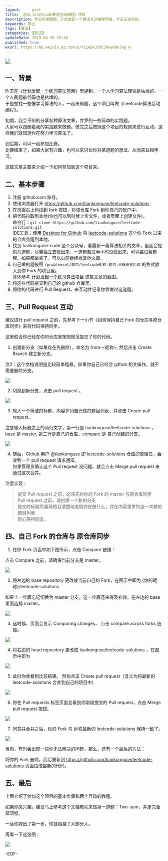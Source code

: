 ```yaml
---   
layout:     post  
title:  启动《Leetcode算法互动编程》项目  
description: 昨天突发臆想，计划发起一个算法互动编程项目，今天正式开始。    
keywords: 算法  
tags: [算法]    
categories: [算法]  
updateData: 2019-04-28 23:24   
published: true 
wxurl: https://mp.weixin.qq.com/s/V1IeDxJibC30wyK9nJwp_w  
---  
```



![](//res2019.tiankonguse.com/images/2019/04/28/20190428230001.jpg)  


## 一、背景  


昨天在《[计划发起一个练习算法项目](https://mp.weixin.qq.com/s/ThqNvzMQAmOI69j7t4mG8Q)》里提到，一个人学习算法理论是枯燥的，一个人刷题敲代码也是枯燥的。  
于是想找一些像学习算法的人，一起来刷题，这个项目叫做《Leetcode算法互动编程》。  


初期，我会不断的分享各种算法文章，并罗列一些简单的实践题。  
大家可以跟随着我的实践题来做题。做完之后按照这个项目的规则来进行互动，这样我们就知道你在努力学习算法了。  


到后期，可以一起参加比赛。  
比赛结束了，如果大家有兴趣，也可以来讨论你对某道题的想法，从而来互相学习。  


这篇文章主要来介绍一下如何参加到这个项目来。  


## 二、基本步骤  


1. 注册 github.com 账号。    
2. 使用浏览器打开 https://github.com/tiankonguse/leetcode-solutions  
3. 在页面右上角找到 fork 按钮，将该仓库 Fork 到你自己的账户中。  
4. 把代码拉取到本地(你也可以到时候上传文件，或者页面上创建文件)。  
   命令行：`git clone https://github.com/tiankonguse/leetcode-solutions.git`  
   IDE工具：使用 [Desktop for Github](https://desktop.github.com/) 将 [leetcode-solutions](https://github.com/tiankonguse/leetcode-solutions.git) 这个你 Fork 过来的仓库克隆到本地。  
5. 找到 tiankonguse-code 这个公众号，看最新一篇算法相关的文章，里面会提供几道题，尽量独立去做出来，一道题超过半小时没做出来，可以尝试看题解。如果都做完了，可以向前继续找其他文章。  
6. 自己做的题按照 `/problemset/题目/leetcode昵称-题目.代码语言后缀` 的格式放入到你 Fork 的项目里。  
  具体参考 [计划发起一个练习算法项目](https://mp.weixin.qq.com/s/ThqNvzMQAmOI69j7t4mG8Q) 这篇文章的截图。  
7. 将这些代码提交到自己的 github 仓库里。  
8. 将你的代码进行 Pull Request，来互动并记录你曾做过这道题。  


## 三、Pull Request 互动    

建议进行 pull request 之前，先参考下一小节《如何保持自己 Fork 的仓库与原仓库同步》来将代码保持同步。  


这里假设你已经在你的仓库里按照规范提交了你的代码。  


1. 创建新分支（如果存在先删除），命名为 from-<昵称>, 然后点击 Create Branch 建立新分支。  

注2：这个文档说明是比较简单粗暴，如果你自己已经会 github 相关操作，就不需要删除分支。  


![](https://raw.githubusercontent.com/tiankonguse/leetcode-solutions/master/images/pull-request-create-branch.png)  


2. 切换到新分支，点击 pull request 。  


![](https://raw.githubusercontent.com/tiankonguse/leetcode-solutions/master/images/pull-request-click-pull-button.png)  


3. 输入一个简洁的标题，内容罗列自己做的题目列表，并点击 Create pull request。  

注意输入标题之上的两行文字，第一行是 tiankonguse/leetcode-solutions ，base  是 master, 第二行是自己的仓库，compare 是 自己创建的分支。    


![](https://raw.githubusercontent.com/tiankonguse/leetcode-solutions/master/images/pull-request-create-again.png)  


4. 随后，Github 用户 @tiankonguse 即 leetcode-solutions 仓库的管理员，会收到一个 pull request 请求通知。  
如果管理员确认这个 Pull request 没问题，就会点击 Merge pull request 来通过这次合并。  


注意实现：


> 提交 Pull request 之前，必须先将你的 Fork 的 master 与原仓库同步  
> Pull request 之前，请创建一个新的分支  
> 提交时标题尽量简短且清楚地说明你在做什么，并在内容里罗列这一次做的题目列表  
> 耐心等待回复。  


## 四、自己 Fork 的仓库与 原仓库同步   



1. 在你 Fork 页面中如下图所示，点击 Compare 链接：


点击 Compare 之前，请确保当前分支是 master。


![](https://raw.githubusercontent.com/tiankonguse/leetcode-solutions/master/images/sync_fork_compare.png)


2. 将左边的 base repository 更改成当前自己的 Fork，在图示中即为 {你的昵称}/leetcode-solutions


如果上一步骤忘记切换为 master 分支，这一步骤还来得及补救，在左边的 base 里面选择 master。


![](https://raw.githubusercontent.com/tiankonguse/leetcode-solutions/master/images/sync_fork_choose_base_repository.png)


3. 这时候，页面会显示 Comparing changes， 点击 compare across forks 链接。


![](https://raw.githubusercontent.com/tiankonguse/leetcode-solutions/master/images/sync-fork-compare-across-forks.png)


4. 将右边的 head repository 更改成 tiankonguse/leetcode-solutions ，在图示中即为


![](https://raw.githubusercontent.com/tiankonguse/leetcode-solutions/master/images/sync-fork-choose-head-repository.png)


5. 此时你会看到比较结果。 然后点击 Create pull request（含义为将最新的 leetcode-solutions 合并到自己的项目中）


![](https://raw.githubusercontent.com/tiankonguse/leetcode-solutions/master/images/sync-fork-create-pull-request.png)


6. 你在 Pull requests 标签页里会看到你刚刚提交的 Pull request，点击 Merge pull request 按钮。


![](https://raw.githubusercontent.com/tiankonguse/leetcode-solutions/master/images/sync-fork-merge-pull-request.png)


7. 同意并合并之后，你的 Fork 与 远程最新的 leetcode-solutions 保持一致了。


![](https://raw.githubusercontent.com/tiankonguse/leetcode-solutions/master/images/sync-fork-finish.png)



当然，有时会出现一些你无法解决的问题，那么，还有一个最后的方法：


将你的 Fork 删除，而后重新到 https://github.com/tiankonguse/leetcode-solutions 页面拉取最新的代码。


## 五、最后  


上面介绍了参加这个项目的基本步骤和两个互动的教程。  


如果你感兴趣，建议马上参考这个文档教程来做第一道题：Two-sum，并走完全部流程。  


一旦你跨出了第一步，你就超越了大部分人。  


再看一下这张图：  


![](//res2019.tiankonguse.com/images/2019/04/28/20190428230001.jpg)  


-EOF-  


